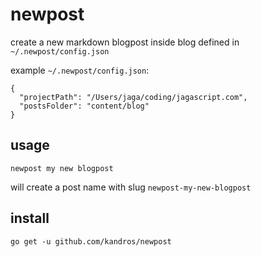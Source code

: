 # newpost

create a new markdown blogpost inside blog defined in `~/.newpost/config.json`

example `~/.newpost/config.json`:

```
{
  "projectPath": "/Users/jaga/coding/jagascript.com",
  "postsFolder": "content/blog"
}
```

## usage

`newpost my new blogpost`

will create a post name with slug `newpost-my-new-blogpost`

## install

`go get -u github.com/kandros/newpost`
